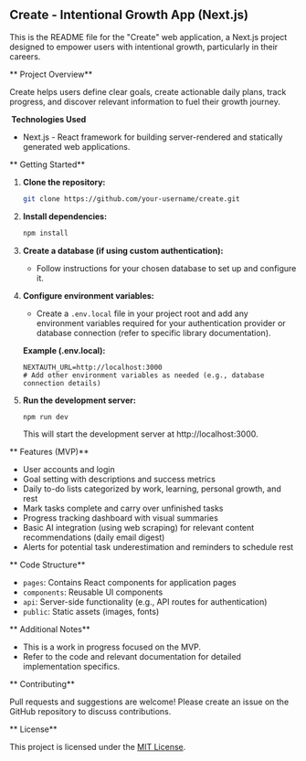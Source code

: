 ## Create - Intentional Growth App (Next.js)

This is the README file for the "Create" web application, a Next.js project designed to empower users with intentional growth, particularly in their careers. 

** Project Overview**

Create helps users define clear goals, create actionable daily plans, track progress, and discover relevant information to fuel their growth journey.

**️ Technologies Used**

* Next.js - React framework for building server-rendered and statically generated web applications.


** Getting Started**

1. **Clone the repository:**

   ```bash
   git clone https://github.com/your-username/create.git
   ```

2. **Install dependencies:**

   ```bash
   npm install
   ```

3. **Create a database (if using custom authentication):**

   - Follow instructions for your chosen database to set up and configure it.

4. **Configure environment variables:**

   - Create a `.env.local` file in your project root and add any environment variables required for your authentication provider or database connection (refer to specific library documentation).

   **Example (.env.local):**

   ```
   NEXTAUTH_URL=http://localhost:3000
   # Add other environment variables as needed (e.g., database connection details)
   ```

5. **Run the development server:**

   ```bash
   npm run dev
   ```

   This will start the development server at http://localhost:3000.

** Features (MVP)**

* User accounts and login
* Goal setting with descriptions and success metrics
* Daily to-do lists categorized by work, learning, personal growth, and rest
* Mark tasks complete and carry over unfinished tasks
* Progress tracking dashboard with visual summaries
* Basic AI integration (using web scraping) for relevant content recommendations (daily email digest)
* Alerts for potential task underestimation and reminders to schedule rest

** Code Structure**

* `pages`: Contains React components for application pages
* `components`: Reusable UI components
* `api`: Server-side functionality (e.g., API routes for authentication)
* `public`: Static assets (images, fonts)

** Additional Notes**

* This is a work in progress focused on the MVP.
* Refer to the code and relevant documentation for detailed implementation specifics.

** Contributing**

Pull requests and suggestions are welcome! Please create an issue on the GitHub repository to discuss contributions.

** License**

This project is licensed under the [MIT License](https://opensource.org/licenses/MIT).


